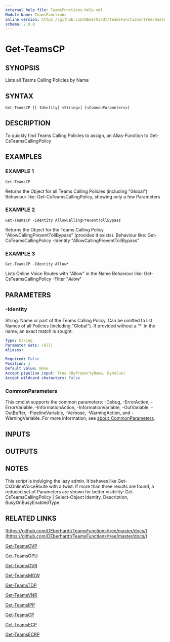```yaml
---
external help file: TeamsFunctions-help.xml
Module Name: TeamsFunctions
online version: https://github.com/DEberhardt/TeamsFunctions/tree/master/docs/
schema: 2.0.0
---
```


# Get-TeamsCP

## SYNOPSIS
Lists all Teams Calling Policies by Name

## SYNTAX

```
Get-TeamsCP [[-Identity] <String>] [<CommonParameters>]
```

## DESCRIPTION
To quickly find Teams Calling Policies to assign, an Alias-Function to Get-CsTeamsCallingPolicy

## EXAMPLES

### EXAMPLE 1
```
Get-TeamsCP
```

Returns the Object for all Teams Calling Policies (including "Global")
Behaviour like: Get-CsTeamsCallingPolicy, showing only a few Parameters

### EXAMPLE 2
```
Get-TeamsCP -Identity AllowCallingPreventTollBypass
```

Returns the Object for the Teams Calling Policy "AllowCallingPreventTollBypass" (provided it exists).
Behaviour like: Get-CsTeamsCallingPolicy -Identity "AllowCallingPreventTollBypass"

### EXAMPLE 3
```
Get-TeamsCP -Identity Allow*
```

Lists Online Voice Routes with "Allow" in the Name
Behaviour like: Get-CsTeamsCallingPolicy -Filter "*Allow*"

## PARAMETERS

### -Identity
String.
Name or part of the Teams Calling Policy.
Can be omitted to list Names of all Policies (including "Global").
If provided without a '*' in the name, an exact match is sought.

```yaml
Type: String
Parameter Sets: (All)
Aliases:

Required: False
Position: 1
Default value: None
Accept pipeline input: True (ByPropertyName, ByValue)
Accept wildcard characters: False
```

### CommonParameters
This cmdlet supports the common parameters: -Debug, -ErrorAction, -ErrorVariable, -InformationAction, -InformationVariable, -OutVariable, -OutBuffer, -PipelineVariable, -Verbose, -WarningAction, and -WarningVariable. For more information, see [about_CommonParameters](http://go.microsoft.com/fwlink/?LinkID=113216).

## INPUTS

## OUTPUTS

## NOTES
This script is indulging the lazy admin.
It behaves like Get-CsOnlineVoiceRoute with a twist:
If more than three results are found, a reduced set of Parameters are shown for better visibility:
Get-CsTeamsCallingPolicy | Select-Object Identity, Description, BusyOnBusyEnabledType

## RELATED LINKS

[https://github.com/DEberhardt/TeamsFunctions/tree/master/docs/](https://github.com/DEberhardt/TeamsFunctions/tree/master/docs/)

[Get-TeamsOVP]()

[Get-TeamsOPU]()

[Get-TeamsOVR]()

[Get-TeamsMGW]()

[Get-TeamsTDP]()

[Get-TeamsVNR]()

[Get-TeamsIPP]()

[Get-TeamsCP]()

[Get-TeamsECP]()

[Get-TeamsECRP]()

